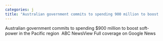 ```yaml
---
categories: j
title: "Australian government commits to spending 900 million to boost softpower in the Pacific region  ABC News"
---
```

Australian government commits to spending $900 million to boost soft-power in the Pacific region&nbsp;&nbsp;ABC NewsView Full coverage on Google News